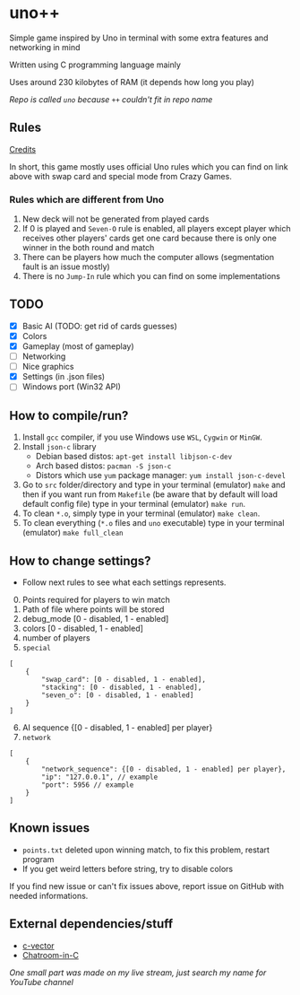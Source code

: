 # uno++
Simple game inspired by Uno in terminal with some extra features and networking in mind

Written using C programming language mainly

Uses around 230 kilobytes of RAM (it depends how long you play)

*Repo is called `uno` because `++` couldn't fit in repo name*

## Rules
[Credits](https://en.wikipedia.org/wiki/Uno_(card_game))

In short, this game mostly uses official Uno rules which you can find on link above with swap card and special mode from Crazy Games.

### Rules which are different from Uno
1. New deck will not be generated from played cards
2. If 0 is played and `Seven-O` rule is enabled, all players except player which receives other players' cards get one card because there is only one winner in the both round and match
3. There can be players how much the computer allows (segmentation fault is an issue mostly)
4. There is no `Jump-In` rule which you can find on some implementations

## TODO
- [x] Basic AI (TODO: get rid of cards guesses)
- [x] Colors
- [x] Gameplay (most of gameplay)
- [ ] Networking
- [ ] Nice graphics
- [x] Settings (in .json files)
- [ ] Windows port (Win32 API)

## How to compile/run?
1. Install `gcc` compiler, if you use Windows use `WSL`, `Cygwin` or `MinGW`.
2. Install `json-c` library
    - Debian based distos: `apt-get install libjson-c-dev`
    - Arch based distos: `pacman -S json-c`
    - Distors which use `yum` package manager: `yum install json-c-devel`
2. Go to `src` folder/directory and type in your terminal (emulator) `make` and then if you want run from `Makefile` (be aware that by default 
will load default config file) type in your terminal (emulator) `make run`.
3. To clean `*.o`, simply type in your terminal (emulator) `make clean`.
4. To clean everything (`*.o` files and `uno` executable) type in your terminal (emulator) `make full_clean`

## How to change settings?
- Follow next rules to see what each settings represents.
0. Points required for players to win match
1. Path of file where points will be stored
2. debug_mode [0 - disabled, 1 - enabled]
3. colors [0 - disabled, 1 - enabled]
4. number of players
5. `special`
```
[
    {
        "swap_card": [0 - disabled, 1 - enabled],
        "stacking": [0 - disabled, 1 - enabled],
        "seven_o": [0 - disabled, 1 - enabled]
    }
]
```
6. AI sequence {[0 - disabled, 1 - enabled] per player}
7. `network`
```
[
    {
        "network_sequence": {[0 - disabled, 1 - enabled] per player},
        "ip": "127.0.0.1", // example
        "port": 5956 // example
    }
]
```

## Known issues
- `points.txt` deleted upon winning match, to fix this problem, restart program
- If you get weird letters before string, try to disable colors

If you find new issue or can't fix issues above, report issue on GitHub with needed informations.

## External dependencies/stuff
- [c-vector](https://github.com/eteran/c-vector)
- [Chatroom-in-C](https://github.com/nikhilroxtomar/Chatroom-in-C)

*One small part was made on my live stream, just search my name for YouTube channel*
